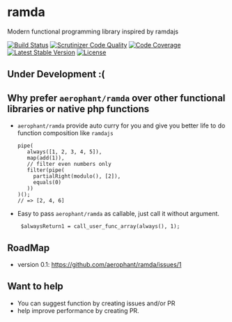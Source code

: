 # ramda
Modern functional programming library inspired by ramdajs

[![Build Status](https://travis-ci.org/aerophant/ramda.svg?branch=master)](https://travis-ci.org/aerophant/ramda) 
[![Scrutinizer Code Quality](https://scrutinizer-ci.com/g/aerophant/ramda/badges/quality-score.png?b=master)](https://scrutinizer-ci.com/g/aerophant/ramda/?branch=master) 
[![Code Coverage](https://scrutinizer-ci.com/g/aerophant/ramda/badges/coverage.png?b=master)](https://scrutinizer-ci.com/g/aerophant/ramda/?branch=master) 
[![Latest Stable Version](https://poser.pugx.org/aerophant/ramda/v/stable)](https://packagist.org/packages/aerophant/ramda) 
[![License](https://poser.pugx.org/aerophant/ramda/license)](https://packagist.org/packages/aerophant/ramda)

## Under Development :(

## Why prefer `aerophant/ramda` over other functional libraries or native php functions
- `aerophant/ramda` provide auto curry for you and give you better life to do function composition like `ramdajs`

      pipe(
         always([1, 2, 3, 4, 5]),
         map(add(1)),
         // filter even numbers only
         filter(pipe(
           partialRight(modulo(), [2]),
           equals(0)
         ))
      )();
      // => [2, 4, 6]
      
- Easy to pass `aerophant/ramda` as callable, just call it without argument.

       $alwaysReturn1 = call_user_func_array(always(), 1);
      
## RoadMap
- version 0.1: https://github.com/aerophant/ramda/issues/1
    
## Want to help
- You can suggest function by creating issues and/or PR
- help improve performance by creating PR.
